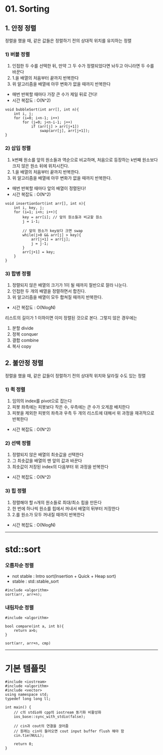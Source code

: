 # 01. Sorting

## 1. 안정 정렬
정렬을 했을 때, 같은 값들은 정렬하기 전의 상대적 위치를 유지하는 정렬
### 1) 버블 정렬
1. 인접한 두 수를 선택한 뒤, 만약 그 두 수가 정렬되었다면 놔두고 아니라면 두 수를 바꾼다
2. 1.을 배열의 처음부터 끝까지 반복한다
3. 위 알고리즘을 배열에 아무 변화가 없을 때까지 반복한다
- 매번 반복할 때마다 가장 큰 수가 제일 뒤로 간다!
- 시간 복잡도 : O(N^2)

```
void bubbleSort(int arr[], int n){
    int i, j;
    for (i=0; i<n-1; i++)
        for (j=0; j<n-i-1; j++)
            if (arr[j] > arr[j+1])
                swap(arr[j], arr[j+1]);
}
```

### 2) 삽입 정렬
1. k번째 원소를 앞의 원소들과 역순으로 비교하며, 처음으로 등장하는 k번째 원소보다 크지 않은 원소 뒤에 위치시킨다.
2. 1.을 배열의 처음부터 끝까지 반복한다.
3. 위 알고리즘을 배열에 아무 변화가 없을 때까지 반복한다.
- 매번 반복할 때마다 앞의 배열이 정렬된다!
- 시간 복잡도 : O(N^2)

```
void insertionSort(int arr[], int n){
    int i, key, j;
    for (i=1; i<n; i++){
        key = arr[i]; // 앞의 원소들과 비교할 원소
        j = i-1;
        
        // 앞의 원소가 key보다 크면 swap
        while(j>0 && arr[j] > key){
            arr[j+1] = arr[j];
            j = j-1;
        }
        arr[j+1] = key;
    }
}

```

### 3) 합병 정렬
1. 정렬되지 않은 배열의 크기가 1이 될 때까지 절반으로 잘라 나눈다.
2. 인접한 두 개의 배열을 정렬하면서 합친다.
3. 위 알고리즘을 배열이 모두 합쳐질 때까지 반복한다.
- 시간 복잡도 : O(NlogN)

리스트의 길이가 1 이하이면 이미 정렬된 것으로 본다. 그렇지 않은 경우에는
1. 분할 divide
2. 정복 conquer
3. 결합 combine
4. 복사 copy

## 2. 불안정 정렬
정렬을 했을 때, 같은 값들이 정렬하기 전의 상대적 위치와 달라질 수도 있는 정렬

### 1) 퀵 정렬
1. 임의의 index를 pivot으로 잡는다
2. 피봇 좌측에는 피봇보다 작은 수, 우측에는 큰 수가 오게끔 배치한다
3. 피봇을 제외한 피봇의 좌측과 우측 두 개의 리스트에 대해서 위 과정을 재귀적으로 반복한다
- 시간 복잡도 : O(N^2)

### 2) 선택 정렬
1. 정렬되지 않은 배열의 최솟값을 선택한다
2. 그 최솟값을 배열의 맨 앞의 값과 바꾼다
3. 최솟값이 저장된 index의 다음부터 위 과정을 반복한다
- 시간 복잡도 : O(N^2)

### 3) 힙 정렬
1. 정렬해야 할 n개의 원소들로 최대/최소 힙을 만든다
2. 한 번에 하나씩 원소를 힙에서 꺼내서 배열의 뒤부터 저장한다
3. 2.를 원소가 모두 꺼내질 때까지 반복한다
- 시간 복잡도 : O(NlogN)

-----
# std::sort
### 오름차순 정렬
- not stable : Intro sort(Insertion + Quick + Heap sort)
- stable : std::stable_sort
```
#include <algorithm>
sort(arr, arr+n);
```

### 내림차순 정렬
```
#include <algorithm>

bool compare(int a, int b){
    return a>b;
}

sort(arr, arr+n, cmp)
```

-----
# 기본 템플릿
```
#include <iostream>
#include <algorithm>
#include <vector>
using namespace std;
typedef long long ll;

int main() {
    // c의 stdio와 cpp의 iostream 동기화 비활성화
    ios_base::sync_with_stdio(false);
    
    // cin과 cout의 연결을 끊어줌
    // 원래는 cin이 들어오면 cout input buffer flush 해야 함
    cin.tie(NULL);
    
    return 0;
}
```